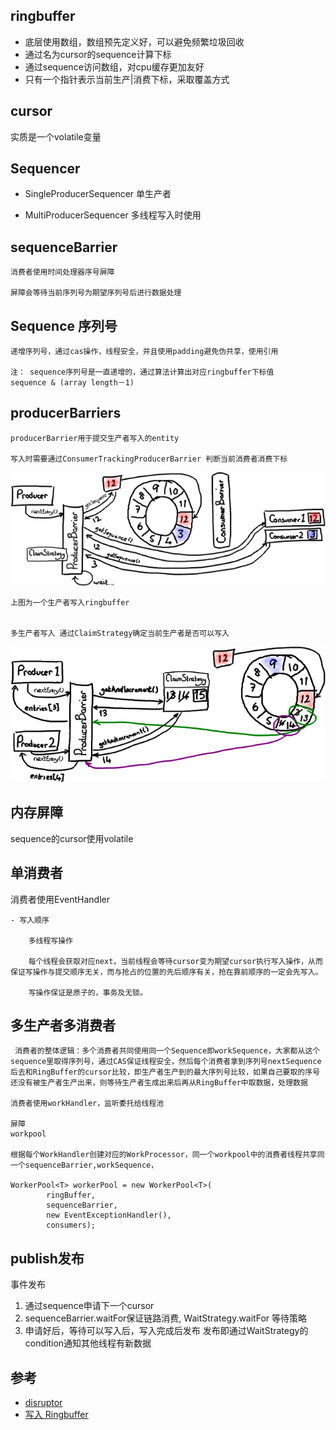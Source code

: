 ## ringbuffer

- 底层使用数组，数组预先定义好，可以避免频繁垃圾回收
- 通过名为cursor的sequence计算下标
- 通过sequence访问数组，对cpu缓存更加友好
- 只有一个指针表示当前生产|消费下标，采取覆盖方式


## cursor

实质是一个volatile变量

## Sequencer

- SingleProducerSequencer
    单生产者

- MultiProducerSequencer
    多线程写入时使用


## sequenceBarrier

    消费者使用时间处理器序号屏障

    屏障会等待当前序列号为期望序列号后进行数据处理


## Sequence 序列号

    递增序列号，通过cas操作，线程安全，并且使用padding避免伪共享，使用引用

    注： sequence序列号是一直递增的，通过算法计算出对应ringbuffer下标值
    sequence & (array length－1)

## producerBarriers

    producerBarrier用于提交生产者写入的entity

    写入时需要通过ConsumerTrackingProducerBarrier 判断当前消费者消费下标

![PreventRingFromWrapping](img/ringbuffer/PreventRingFromWrapping.png)

    上图为一个生产者写入ringbuffer


    多生产者写入 通过ClaimStrategy确定当前生产者是否可以写入
![ProducersNextEntry](img/ringbuffer/ProducersNextEntry.png)

## 内存屏障

sequence的cursor使用volatile 

## 单消费者

消费者使用EventHandler

    - 写入顺序

        多线程写操作

        每个线程会获取对应next，当前线程会等待cursor变为期望cursor执行写入操作，从而保证写操作与提交顺序无关，而与抢占的位置的先后顺序有关，抢在靠前顺序的一定会先写入。

        写操作保证是原子的，事务及无锁。


## 多生产者多消费者

     消费者的整体逻辑：多个消费者共同使用同一个Sequence即workSequence，大家都从这个sequence里取得序列号，通过CAS保证线程安全，然后每个消费者拿到序列号nextSequence后去和RingBuffer的cursor比较，即生产者生产到的最大序列号比较，如果自己要取的序号还没有被生产者生产出来，则等待生产者生成出来后再从RingBuffer中取数据，处理数据

    消费者使用workHandler，监听委托给线程池

    屏障
    workpool

    根据每个WorkHandler创建对应的WorkProcessor，同一个workpool中的消费者线程共享同一个sequenceBarrier,workSequence，

    WorkerPool<T> workerPool = new WorkerPool<T>(
            ringBuffer,
            sequenceBarrier,
            new EventExceptionHandler(),
            consumers);

## publish发布

事件发布
1. 通过sequence申请下一个cursor
2. sequenceBarrier.waitFor保证链路消费, WaitStrategy.waitFor 等待策略
3. 申请好后，等待可以写入后，写入完成后发布
    发布即通过WaitStrategy的condition通知其他线程有新数据

## 参考

- [disruptor](https://www.jianshu.com/p/bad7b4b44e48)
- [写入 Ringbuffer](https://ifeve.com/disruptor-writing-ringbuffer/)